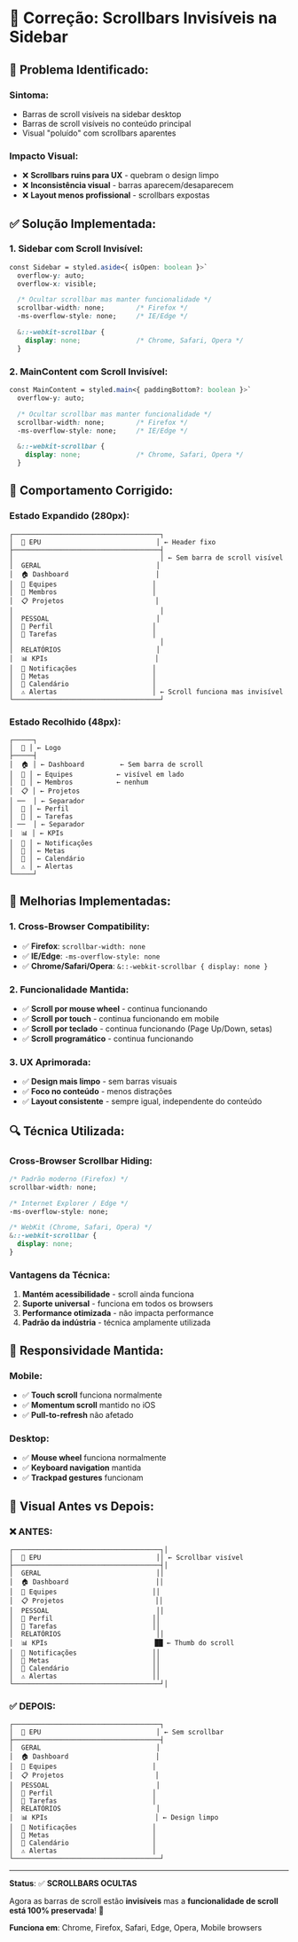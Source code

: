 # 🔧 Correção: Scrollbars Invisíveis na Sidebar

## 🐛 **Problema Identificado:**

### **Sintoma:**

- Barras de scroll visíveis na sidebar desktop
- Barras de scroll visíveis no conteúdo principal
- Visual "poluído" com scrollbars aparentes

### **Impacto Visual:**

- ❌ **Scrollbars ruins para UX** - quebram o design limpo
- ❌ **Inconsistência visual** - barras aparecem/desaparecem
- ❌ **Layout menos profissional** - scrollbars expostas

## ✅ **Solução Implementada:**

### **1. Sidebar com Scroll Invisível:**

```css
const Sidebar = styled.aside<{ isOpen: boolean }>`
  overflow-y: auto;
  overflow-x: visible;

  /* Ocultar scrollbar mas manter funcionalidade */
  scrollbar-width: none;        /* Firefox */
  -ms-overflow-style: none;     /* IE/Edge */

  &::-webkit-scrollbar {
    display: none;              /* Chrome, Safari, Opera */
  }
```

### **2. MainContent com Scroll Invisível:**

```css
const MainContent = styled.main<{ paddingBottom?: boolean }>`
  overflow-y: auto;

  /* Ocultar scrollbar mas manter funcionalidade */
  scrollbar-width: none;        /* Firefox */
  -ms-overflow-style: none;     /* IE/Edge */

  &::-webkit-scrollbar {
    display: none;              /* Chrome, Safari, Opera */
  }
```

## 🎯 **Comportamento Corrigido:**

### **Estado Expandido (280px):**

```
┌─────────────────────────────────────┐
│  🏢 EPU                             │ ← Header fixo
├─────────────────────────────────────┤
│                                     │ ← Sem barra de scroll visível
│  GERAL                             │
│  🏠 Dashboard                      │
│  👥 Equipes                        │
│  👤 Membros                        │
│  📋 Projetos                       │
│                                     │
│  PESSOAL                           │
│  👤 Perfil                         │
│  📝 Tarefas                        │
│                                     │
│  RELATÓRIOS                        │
│  📊 KPIs                           │
│  🔔 Notificações                   │
│  🎯 Metas                          │
│  📅 Calendário                     │
│  ⚠️ Alertas                        │ ← Scroll funciona mas invisível
└─────────────────────────────────────┘
```

### **Estado Recolhido (48px):**

```
┌─────┐
│  🏢 │ ← Logo
├─────┤
│  🏠 │ ← Dashboard         ← Sem barra de scroll
│  👥 │ ← Equipes           ← visível em lado
│  👤 │ ← Membros           ← nenhum
│  📋 │ ← Projetos
│ ──  │ ← Separador
│  👤 │ ← Perfil
│  📝 │ ← Tarefas
│ ──  │ ← Separador
│  📊 │ ← KPIs
│  🔔 │ ← Notificações
│  🎯 │ ← Metas
│  📅 │ ← Calendário
│  ⚠️ │ ← Alertas
└─────┘
```

## 🚀 **Melhorias Implementadas:**

### **1. Cross-Browser Compatibility:**

- ✅ **Firefox**: `scrollbar-width: none`
- ✅ **IE/Edge**: `-ms-overflow-style: none`
- ✅ **Chrome/Safari/Opera**: `&::-webkit-scrollbar { display: none }`

### **2. Funcionalidade Mantida:**

- ✅ **Scroll por mouse wheel** - continua funcionando
- ✅ **Scroll por touch** - continua funcionando em mobile
- ✅ **Scroll por teclado** - continua funcionando (Page Up/Down, setas)
- ✅ **Scroll programático** - continua funcionando

### **3. UX Aprimorada:**

- ✅ **Design mais limpo** - sem barras visuais
- ✅ **Foco no conteúdo** - menos distrações
- ✅ **Layout consistente** - sempre igual, independente do conteúdo

## 🔍 **Técnica Utilizada:**

### **Cross-Browser Scrollbar Hiding:**

```css
/* Padrão moderno (Firefox) */
scrollbar-width: none;

/* Internet Explorer / Edge */
-ms-overflow-style: none;

/* WebKit (Chrome, Safari, Opera) */
&::-webkit-scrollbar {
  display: none;
}
```

### **Vantagens da Técnica:**

1. **Mantém acessibilidade** - scroll ainda funciona
2. **Suporte universal** - funciona em todos os browsers
3. **Performance otimizada** - não impacta performance
4. **Padrão da indústria** - técnica amplamente utilizada

## 📱 **Responsividade Mantida:**

### **Mobile:**

- ✅ **Touch scroll** funciona normalmente
- ✅ **Momentum scroll** mantido no iOS
- ✅ **Pull-to-refresh** não afetado

### **Desktop:**

- ✅ **Mouse wheel** funciona normalmente
- ✅ **Keyboard navigation** mantida
- ✅ **Trackpad gestures** funcionam

## 🎨 **Visual Antes vs Depois:**

### **❌ ANTES:**

```
┌─────────────────────────────────────┐│
│  🏢 EPU                             ││ ← Scrollbar visível
├─────────────────────────────────────┤│
│  GERAL                             ││
│  🏠 Dashboard                      ││
│  👥 Equipes                        ││
│  📋 Projetos                       ││
│  PESSOAL                           ││
│  👤 Perfil                         ││
│  📝 Tarefas                        ││
│  RELATÓRIOS                        ││
│  📊 KPIs                           ██ ← Thumb do scroll
│  🔔 Notificações                   ││
│  🎯 Metas                          ││
│  📅 Calendário                     ││
│  ⚠️ Alertas                        ││
└─────────────────────────────────────┘│
```

### **✅ DEPOIS:**

```
┌─────────────────────────────────────┐
│  🏢 EPU                             │ ← Sem scrollbar
├─────────────────────────────────────┤
│  GERAL                             │
│  🏠 Dashboard                      │
│  👥 Equipes                        │
│  📋 Projetos                       │
│  PESSOAL                           │
│  👤 Perfil                         │
│  📝 Tarefas                        │
│  RELATÓRIOS                        │
│  📊 KPIs                           │ ← Design limpo
│  🔔 Notificações                   │
│  🎯 Metas                          │
│  📅 Calendário                     │
│  ⚠️ Alertas                        │
└─────────────────────────────────────┘
```

---

**Status**: ✅ **SCROLLBARS OCULTAS**

Agora as barras de scroll estão **invisíveis** mas a **funcionalidade de scroll está 100% preservada**! 🎉

**Funciona em**: Chrome, Firefox, Safari, Edge, Opera, Mobile browsers
